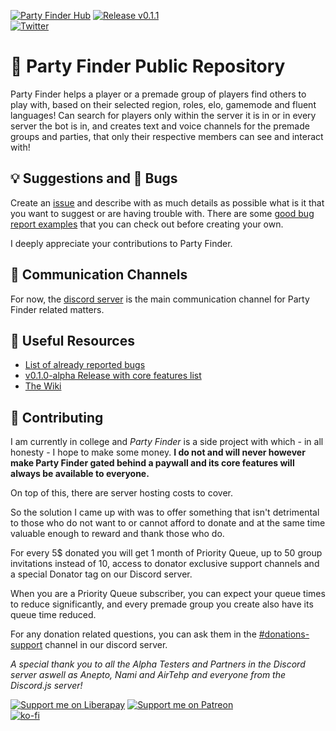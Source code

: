 [![Party Finder Hub](https://img.shields.io/discord/851099370384130099?color=blue&label=Party%20Finder%20Hub)](https://discord.gg/kC67JwCv94)
[![Release v0.1.1](https://img.shields.io/badge/beta-v.0.1.2-blue)](https://github.com/Viriatto/PartyFinder-BOT/releases/tag/v0.1.2-beta)<br>
[![Twitter](https://img.shields.io/twitter/follow/Viriaato?style=plastic)](https://twitter.com/Viriaato)<br>

# 🎉 Party Finder Public Repository

Party Finder helps a player or a premade group of players find others to play with, based on their selected region, roles, elo, gamemode and fluent languages! Can search for players only within the server it is in or in every server the bot is in, and creates text and voice channels for the premade groups and parties, that only their respective members can see and interact with! 


## 💡 Suggestions and 🐞 Bugs

Create an [issue](https://github.com/Viriatto/PartyFinder-BOT/issues) and describe with as much details as possible what is it that you want to suggest or are having trouble with. There are some [good bug report examples](https://github.com/Viriatto/PartyFinder-BOT/labels/good%20bug%20report) that you can check out before creating your own.

I deeply appreciate your contributions to Party Finder.

## 💬 Communication Channels

For now, the [discord server](https://discord.gg/kC67JwCv94) is the main communication channel for Party Finder related matters.

## 📖 Useful Resources

- [List of already reported bugs](https://github.com/Viriatto/PartyFinder-BOT/labels/bug%20report)
- [v0.1.0-alpha Release with core features list](https://github.com/Viriatto/PartyFinder-BOT/releases/tag/v0.1.0-alpha)
- [The Wiki](https://github.com/Viriatto/PartyFinder-BOT/wiki)

## 🙏 Contributing

I am currently in college and *Party Finder* is a side project with which - in all honesty - I hope to make some money. **I do not and will never however make Party Finder gated behind a paywall and its core features will always be available to everyone.**

On top of this, there are server hosting costs to cover.

So the solution I came up with was to offer something that isn't detrimental to those who do not want to or cannot afford to donate and at the same time valuable enough to reward and thank those who do.

For every 5$ donated you will get 1 month of Priority Queue, up to 50 group invitations instead of 10, access to donator exclusive support channels and a special Donator tag on our Discord server.

When you are a Priority Queue subscriber, you can expect your queue times to reduce significantly, and every premade group you create also have its queue time reduced.

For any donation related questions, you can ask them in the [#donations-support](https://discord.gg/pXdXcCKJcQ) channel in our discord server.

*A special thank you to all the Alpha Testers and Partners in the Discord server aswell as Anepto, Nami and AirTehp and everyone from the Discord.js server!*

[![Support me on Liberapay](https://img.shields.io/liberapay/patrons/Viriato.PartyFinder.svg?logo=liberapay)](https://pt.liberapay.com/Viriato.PartyFinder/)
[![Support me on Patreon](https://img.shields.io/endpoint.svg?url=https%3A%2F%2Fshieldsio-patreon.vercel.app%2Fapi%3Fusername%3Dpartyfinder%26type%3Dpatrons&style=flat)](https://patreon.com/partyfinder)<br>
[![ko-fi](https://ko-fi.com/img/githubbutton_sm.svg)](https://ko-fi.com/U7U55NEKB)<br>
